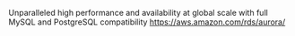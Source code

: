 Unparalleled high performance and availability at global scale with full MySQL and PostgreSQL compatibility
https://aws.amazon.com/rds/aurora/